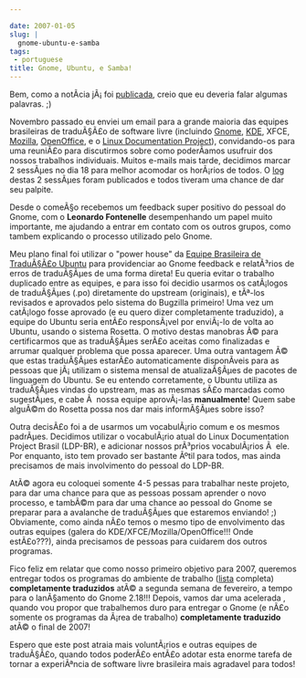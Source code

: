 ```yaml
---

date: 2007-01-05
slug: |
  gnome-ubuntu-e-samba
tags:
 - portuguese
title: Gnome, Ubuntu, e Samba!
---
```


Bem, como a notÃ­cia jÃ¡ foi
[publicada](http://blogs.gnome.org/view/lucasr/2007/01/05/0), creio que
eu deveria falar algumas palavras. ;)

Novembro passado eu enviei um email para a grande maioria das equipes
brasileiras de traduÃ§Ã£o de software livre (incluindo
[Gnome](http://live.gnome.org/GnomeBR/),
[KDE](http://twiki.softwarelivre.org/bin/view/KdeBR), XFCE,
[Mozilla](http://www.mozilla.org.br/),
[OpenOffice](http://www.openoffice.org.br/), e o [Linux Documentation
Project](http://br.tldp.org/)), convidando-os para uma reuniÃ£o para
discutirmos sobre como poderÃ­amos usufruir dos nossos trabalhos
individuais. Muitos e-mails mais tarde, decidimos marcar 2 sessÃµes no
dia 18 para melhor acomodar os horÃ¡rios de todos. O
[log](http://wiki.ubuntubrasil.org/TimeDeTraducao/Reuniao20061118)
destas 2 sessÃµes foram publicados e todos tiveram uma chance de dar seu
palpite.

Desde o comeÃ§o recebemos um feedback super positivo do pessoal do
Gnome, com o **Leonardo Fontenelle** desempenhando um papel muito
importante, me ajudando a entrar em contato com os outros grupos, como
tambem explicando o processo utilizado pelo Gnome.

Meu plano final foi utilizar o "power house" da [Equipe Brasileira de
TraduÃ§Ã£o Ubuntu](http://wiki.ubuntubrasil.org/TimeDeTraducao) para
providenciar ao Gnome feedback e relatÃ³rios de erros de traduÃ§Ãµes de
uma forma direta! Eu queria evitar o trabalho duplicado entre as
equipes, e para isso foi decidio usarmos os catÃ¡logos de traduÃ§Ãµes
(.po) diretamente do upstream (originais), e tÃª-los revisados e
aprovados pelo sistema do Bugzilla primeiro! Uma vez um catÃ¡logo fosse
aprovado (e eu quero dizer completamente traduzido), a equipe do Ubuntu
seria entÃ£o responsÃ¡vel por enviÃ¡-lo de volta ao Ubuntu, usando o
sistema Rosetta. O motivo destas manobras Ã© para certificarmos que as
traduÃ§Ãµes serÃ£o aceitas como finalizadas e arrumar qualquer problema
que possa aparecer. Uma outra vantagem Ã© que estas traduÃ§Ãµes estarÃ£o
automaticamente disponÃ­veis para as pessoas que jÃ¡ utilizam o sistema
mensal de atualizaÃ§Ãµes de pacotes de linguagem do Ubuntu. Se eu
entendo corretamente, o Ubuntu utiliza as traduÃ§Ãµes vindas do
upstream, mas as mesmas sÃ£o marcadas como sugestÃµes, e cabe Ã  nossa
equipe aprovÃ¡-las **manualmente**! Quem sabe alguÃ©m do Rosetta possa
nos dar mais informÃ§Ãµes sobre isso?

Outra decisÃ£o foi a de usarmos um vocabulÃ¡rio comum e os mesmos
padrÃµes. Decidimos utilizar o vocabulÃ¡rio atual do Linux Documentation
Project Brasil (LDP-BR), e adicionar nossos prÃ³prios vocabulÃ¡rios Ã 
ele. Por enquanto, isto tem provado ser bastante Ãºtil para todos, mas
ainda precisamos de mais involvimento do pessoal do LDP-BR.

AtÃ© agora eu coloquei somente 4-5 pessas para trabalhar neste projeto,
para dar uma chance para que as pessoas possam aprender o novo processo,
e tambÃ©m para dar uma chance ao pessoal do Gnome se preparar para a
avalanche de traduÃ§Ãµes que estaremos enviando! ;) Obviamente, como
ainda nÃ£o temos o mesmo tipo de envolvimento das outras equipes (galera
do KDE/XFCE/Mozilla/OpenOffice!!! Onde estÃ£o???), ainda precisamos de
pessoas para cuidarem dos outros programas.

Fico feliz em relatar que como nosso primeiro objetivo para 2007,
queremos entregar todos os programas do ambiente de trabalho
([lista](http://progress.gnome.org/languages/pt_BR/gnome-2-18) completa)
**completamente traduzidos** atÃ© a segunda semana de fevereiro, a tempo
para o lanÃ§amento do Gnome 2.18!!! Depois, vamos dar uma acelerada ,
quando vou propor que trabalhemos duro para entregar o Gnome (e nÃ£o
somente os programas da Ã¡rea de trabalho) **completamente traduzido**
atÃ© o final de 2007!

Espero que este post atraia mais voluntÃ¡rios e outras equipes de
traduÃ§Ã£o, quando todos poderÃ£o entÃ£o adotar esta enorme tarefa de
tornar a experiÃªncia de software livre brasileira mais agradavel para
todos!
